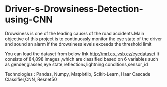 # Driver-s-Drowsiness-Detection-using-CNN 

Drowsiness is one of the leading causes of the road accidents.Main objective of this project is to continuously monitor the eye state of the driver and sound an alarm if the drowsiness levels exceeds the threshold limit 

You can load the dataset from below link
http://mrl.cs.,vsb.cz/eyedataset
It consists of 84,898 images ,which are classified based on 6 variables such as gender,glasses,eye state,reflections,lightning conditions,sensor_id

Technologies : Pandas, Numpy, Matplotlib, Scikit-Learn, Haar Cascade Classifier,CNN, Resnet50


